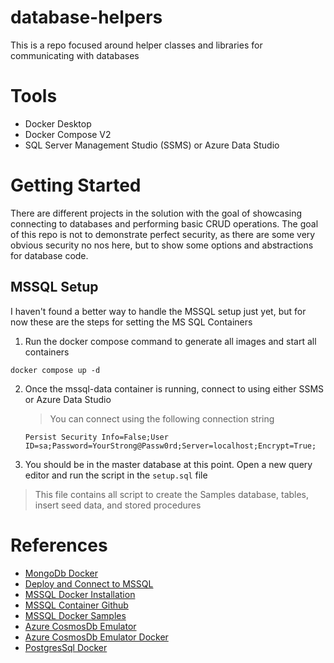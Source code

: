 # database-helpers
This is a repo focused around helper classes and libraries for communicating with databases

# Tools
- Docker Desktop
- Docker Compose V2
- SQL Server Management Studio (SSMS) or Azure Data Studio

# Getting Started
There are different projects in the solution with the goal of showcasing connecting to databases and performing basic CRUD operations.  The goal of this repo is not to demonstrate perfect security, as there are some very obvious security no nos here, but to show some options and abstractions for database code.

## MSSQL Setup
I haven't found a better way to handle the MSSQL setup just yet, but for now these are the steps for setting the MS SQL Containers

1. Run the docker compose command to generate all images and start all containers
```
docker compose up -d
```

2. Once the mssql-data container is running, connect to using either SSMS or Azure Data Studio
    > You can connect using the following connection string
    ```
    Persist Security Info=False;User ID=sa;Password=YourStrong@Passw0rd;Server=localhost;Encrypt=True;
    ```

3. You should be in the master database at this point.  Open a new query editor and run the script in the `setup.sql` file
> This file contains all script to create the Samples database, tables, insert seed data, and stored procedures

# References
- [MongoDb Docker](https://hub.docker.com/_/mongo)
- [Deploy and Connect to MSSQL](https://learn.microsoft.com/en-us/sql/linux/sql-server-linux-docker-container-deployment?view=sql-server-ver16&pivots=cs1-bash)
- [MSSQL Docker Installation](https://learn.microsoft.com/en-us/sql/linux/quickstart-install-connect-docker?view=sql-server-ver16&tabs=cli&pivots=cs1-bash)
- [MSSQL Container Github](https://github.com/microsoft/mssql-docker)
- [MSSQL Docker Samples](https://docs.docker.com/samples/ms-sql/)
- [Azure CosmosDb Emulator](https://github.com/Azure/azure-cosmos-db-emulator-docker)
- [Azure CosmosDb Emulator Docker](https://github.com/Azure/azure-cosmos-db-emulator-docker)
- [PostgresSql Docker](https://hub.docker.com/_/postgres)